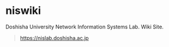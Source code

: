 # niswiki

Doshisha University Network Information Systems Lab. Wiki Site.

> <https://nislab.doshisha.ac.jp>
